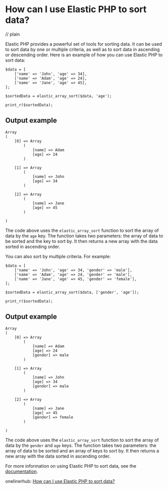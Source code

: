 # How can I use Elastic PHP to sort data?
// plain

Elastic PHP provides a powerful set of tools for sorting data. It can be used to sort data by one or multiple criteria, as well as to sort data in ascending or descending order. Here is an example of how you can use Elastic PHP to sort data:

```
$data = [
    ['name' => 'John', 'age' => 34],
    ['name' => 'Adam', 'age' => 24],
    ['name' => 'Jane', 'age' => 45],
];

$sortedData = elastic_array_sort($data, 'age');

print_r($sortedData);
```

## Output example

```
Array
(
    [0] => Array
        (
            [name] => Adam
            [age] => 24
        )

    [1] => Array
        (
            [name] => John
            [age] => 34
        )

    [2] => Array
        (
            [name] => Jane
            [age] => 45
        )

)
```

The code above uses the `elastic_array_sort` function to sort the array of data by the `age` key. The function takes two parameters: the array of data to be sorted and the key to sort by. It then returns a new array with the data sorted in ascending order.

You can also sort by multiple criteria. For example:

```
$data = [
    ['name' => 'John', 'age' => 34, 'gender' => 'male'],
    ['name' => 'Adam', 'age' => 24, 'gender' => 'male'],
    ['name' => 'Jane', 'age' => 45, 'gender' => 'female'],
];

$sortedData = elastic_array_sort($data, ['gender', 'age']);

print_r($sortedData);
```

## Output example

```
Array
(
    [0] => Array
        (
            [name] => Adam
            [age] => 24
            [gender] => male
        )

    [1] => Array
        (
            [name] => John
            [age] => 34
            [gender] => male
        )

    [2] => Array
        (
            [name] => Jane
            [age] => 45
            [gender] => female
        )

)
```

The code above uses the `elastic_array_sort` function to sort the array of data by the `gender` and `age` keys. The function takes two parameters: the array of data to be sorted and an array of keys to sort by. It then returns a new array with the data sorted in ascending order.

For more information on using Elastic PHP to sort data, see the [documentation](https://www.elasticphp.com/docs/sorting-data/).

onelinerhub: [How can I use Elastic PHP to sort data?](https://onelinerhub.com/php-elastica/how-can-i-use-elastic-php-to-sort-data)